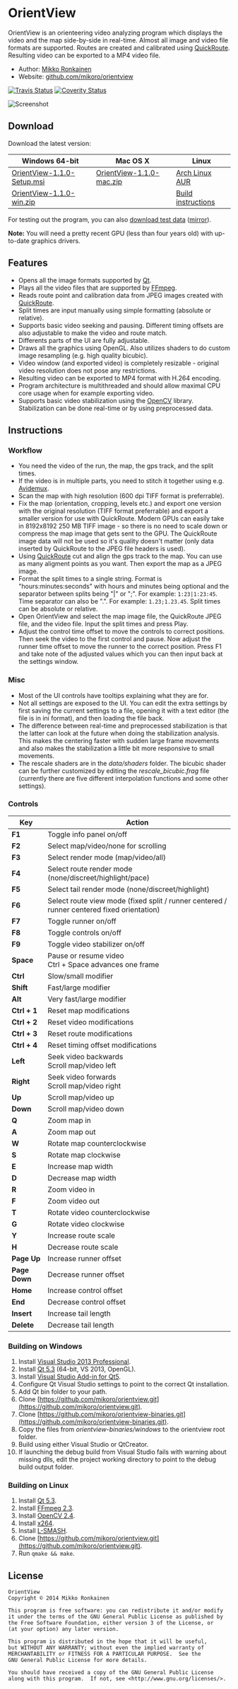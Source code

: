 # OrientView

OrientView is an orienteering video analyzing program which displays the video and the map side-by-side in real-time. Almost all image and video file formats are supported. Routes are created and calibrated using [QuickRoute](http://www.matstroeng.se/quickroute/en/). Resulting video can be exported to a MP4 video file.

* Author: [Mikko Ronkainen](http://mikkoronkainen.com)
* Website: [github.com/mikoro/orientview](https://github.com/mikoro/orientview)

[![Travis Status](https://travis-ci.org/mikoro/orientview.svg?branch=master)](https://travis-ci.org/mikoro/orientview)
[![Coverity Status](https://scan.coverity.com/projects/2849/badge.svg)](https://scan.coverity.com/projects/2849)

![Screenshot](http://mikoro.github.io/images/orientview/readme-screenshot.jpg "Screenshot")

## Download

Download the latest version:

| Windows 64-bit                                                                                                         | Mac OS X                                                                                                           | Linux                                                            |
|------------------------------------------------------------------------------------------------------------------------|--------------------------------------------------------------------------------------------------------------------|------------------------------------------------------------------|
| [OrientView-1.1.0-Setup.msi](https://github.com/mikoro/orientview/releases/download/v1.1.0/OrientView-1.1.0-Setup.msi) | [OrientView-1.1.0-mac.zip](https://github.com/mikoro/orientview/releases/download/v1.1.0/OrientView-1.1.0-mac.zip) | [Arch Linux AUR](https://aur.archlinux.org/packages/orientview/) |
| [OrientView-1.1.0-win.zip](https://github.com/mikoro/orientview/releases/download/v1.1.0/OrientView-1.1.0-win.zip)     | &nbsp;                                                                                                             | [Build instructions](#linux_build)                               |

For testing out the program, you can also [download test data](https://mega.co.nz/#!2c1HjIgR!Ncq7OezFAh9h3uDetVioWrryyf4VYS03lavvnYjGWHM) ([mirror](https://s3.amazonaws.com/orientview-testdata/orientview-testdata.zip)).

**Note:** You will need a pretty recent GPU (less than four years old) with up-to-date graphics drivers.

## Features

* Opens all the image formats supported by [Qt](http://qt-project.org/doc/qt/QImage.html#reading-and-writing-image-files).
* Plays all the video files that are supported by [FFmpeg](https://www.ffmpeg.org/general.html#Supported-File-Formats_002c-Codecs-or-Features).
* Reads route point and calibration data from JPEG images created with [QuickRoute](http://www.matstroeng.se/quickroute/en/).
* Split times are input manually using simple formatting (absolute or relative).
* Supports basic video seeking and pausing. Different timing offsets are also adjustable to make the video and route match.
* Differents parts of the UI are fully adjustable.
* Draws all the graphics using OpenGL. Also utilizes shaders to do custom image resampling (e.g. high quality bicubic).
* Video window (and exported video) is completely resizable - original video resolution does not pose any restrictions.
* Resulting video can be exported to MP4 format with H.264 encoding.
* Program architecture is multithreaded and should allow maximal CPU core usage when for example exporting video.
* Supports basic video stabilization using the [OpenCV](http://opencv.org/) library. Stabilization can be done real-time or by using preprocessed data.

## Instructions

### Workflow

* You need the video of the run, the map, the gps track, and the split times.
* If the video is in multiple parts, you need to stitch it together using e.g. [Avidemux](http://fixounet.free.fr/avidemux/).
* Scan the map with high resolution (600 dpi TIFF format is preferrable).
* Fix the map (orientation, cropping, levels etc.) and export one version with the original resolution (TIFF format preferrable) and export a smaller version for use with QuickRoute. Modern GPUs can easily take in 8192x8192 250 MB TIFF image - so there is no need to scale down or compress the map image that gets sent to the GPU. The QuickRoute image data will not be used so it's quality doesn't matter (only data inserted by QuickRoute to the JPEG file headers is used).
* Using [QuickRoute](http://www.matstroeng.se/quickroute/en/) cut and align the gps track to the map. You can use as many aligment points as you want. Then export the map as a JPEG image.
* Format the split times to a single string. Format is "hours:minutes:seconds" with hours and minutes being optional and the separator between splits being "|" or ";". For example: `1:23|1:23:45`. Time separator can also be ".". For example: `1.23;1.23.45`. Split times can be absolute or relative.
* Open OrientView and select the map image file, the QuickRoute JPEG file, and the video file. Input the split times and press Play.
* Adjust the control time offset to move the controls to correct positions. Then seek the video to the first control and pause. Now adjust the runner time offset to move the runner to the correct position. Press F1 and take note of the adjusted values which you can then input back at the settings window.

### Misc

* Most of the UI controls have tooltips explaining what they are for.
* Not all settings are exposed to the UI. You can edit the extra settings by first saving the current settings to a file, opening it with a text editor (the file is in ini format), and then loading the file back.
* The difference between real-time and preprocessed stabilization is that the latter can look at the future when doing the stabilization analysis. This makes the centering faster with sudden large frame movements and also makes the stabilization a little bit more responsive to small movements.
* The rescale shaders are in the *data/shaders* folder. The bicubic shader can be further customized by editing the *rescale_bicubic.frag* file (currently there are five different interpolation functions and some other settings).

### Controls

| Key           | Action                                                                                     |
|---------------|--------------------------------------------------------------------------------------------|
| **F1**        | Toggle info panel on/off                                                                   |
| **F2**        | Select map/video/none for scrolling                                                        |
| **F3**        | Select render mode (map/video/all)                                                         |
| **F4**        | Select route render mode (none/discreet/highlight/pace)                                    |
| **F5**        | Select tail render mode (none/discreet/highlight)                                          |
| **F6**        | Select route view mode (fixed split / runner centered / runner centered fixed orientation) |
| **F7**        | Toggle runner on/off                                                                       |
| **F8**        | Toggle controls on/off                                                                     |
| **F9**        | Toggle video stabilizer on/off                                                             |
| **Space**     | Pause or resume video <br> Ctrl + Space advances one frame                                 |
| **Ctrl**      | Slow/small modifier                                                                        |
| **Shift**     | Fast/large modifier                                                                        |
| **Alt**       | Very fast/large modifier                                                                   |
| **Ctrl + 1**  | Reset map modifications                                                                    |
| **Ctrl + 2**  | Reset video modifications                                                                  |
| **Ctrl + 3**  | Reset route modifications                                                                  |
| **Ctrl + 4**  | Reset timing offset modifications                                                          |
| **Left**      | Seek video backwards <br> Scroll map/video left                                            |
| **Right**     | Seek video forwards <br> Scroll map/video right                                            |
| **Up**        | Scroll map/video up                                                                        |
| **Down**      | Scroll map/video down                                                                      |
| **Q**         | Zoom map in                                                                                |
| **A**         | Zoom map out                                                                               |
| **W**         | Rotate map counterclockwise                                                                |
| **S**         | Rotate map clockwise                                                                       |
| **E**         | Increase map width                                                                         |
| **D**         | Decrease map width                                                                         |
| **R**         | Zoom video in                                                                              |
| **F**         | Zoom video out                                                                             |
| **T**         | Rotate video counterclockwise                                                              |
| **G**         | Rotate video clockwise                                                                     |
| **Y**         | Increase route scale                                                                       |
| **H**         | Decrease route scale                                                                       |
| **Page Up**   | Increase runner offset                                                                     |
| **Page Down** | Decrease runner offset                                                                     |
| **Home**      | Increase control offset                                                                    |
| **End**       | Decrease control offset                                                                    |
| **Insert**    | Increase tail length                                                                       |
| **Delete**    | Decrease tail length                                                                       |

### Building on Windows

1. Install [Visual Studio 2013 Professional](http://www.visualstudio.com/).
2. Install [Qt 5.3](http://qt-project.org/downloads) (64-bit, VS 2013, OpenGL).
3. Install [Visual Studio Add-in for Qt5](http://qt-project.org/downloads).
4. Configure Qt Visual Studio settings to point to the correct Qt installation.
5. Add Qt bin folder to your path.
6. Clone [https://github.com/mikoro/orientview.git](https://github.com/mikoro/orientview.git).
7. Clone [https://github.com/mikoro/orientview-binaries.git](https://github.com/mikoro/orientview-binaries.git).
8. Copy the files from *orientview-binaries/windows* to the orientview root folder.
9. Build using either Visual Studio or QtCreator.
10. If launching the debug build from Visual Studio fails with warning about missing dlls, edit the project working directory to point to the debug build output folder.

### <a name="linux_build"></a>Building on Linux

1. Install [Qt 5.3](http://qt-project.org/).
2. Install [FFmpeg 2.3](https://www.ffmpeg.org/).
3. Install [OpenCV 2.4](http://opencv.org/).
4. Install [x264](http://www.videolan.org/developers/x264.html).
5. Install [L-SMASH](https://github.com/l-smash/l-smash).
6. Clone [https://github.com/mikoro/orientview.git](https://github.com/mikoro/orientview.git).
7. Run `qmake && make`.

## License

    OrientView
    Copyright © 2014 Mikko Ronkainen
    
    This program is free software: you can redistribute it and/or modify
    it under the terms of the GNU General Public License as published by
    the Free Software Foundation, either version 3 of the License, or
    (at your option) any later version.
    
    This program is distributed in the hope that it will be useful,
    but WITHOUT ANY WARRANTY; without even the implied warranty of
    MERCHANTABILITY or FITNESS FOR A PARTICULAR PURPOSE.  See the
    GNU General Public License for more details.
    
    You should have received a copy of the GNU General Public License
    along with this program.  If not, see <http://www.gnu.org/licenses/>.
